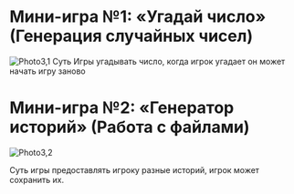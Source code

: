 # Мини-игра №1: «Угадай число» (Генерация случайных чисел)

![Photo3,1](https://github.com/user-attachments/assets/aff52413-6450-4112-abee-0aec14282fd9)
Суть Игры угадывать число, когда игрок угадает он может начать игру заново

# Мини-игра №2: «Генератор историй» (Работа с файлами)

![Photo3,2](https://github.com/user-attachments/assets/2d2c38bf-9be4-48b5-aed5-c968276d1aed)

Суть игры предоставлять игроку разные историй, игрок может сохранить их.
